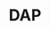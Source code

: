 ---
# This topic lives at
# https://digital.gov/topics/dap

# Topic Title
title: "DAP"

# description — keep it short and clear
# summary: ""

# Weight
weight: 1

# For more information on managing topics,
# see https://github.com/GSA/digitalgov.gov/wiki/topics
---